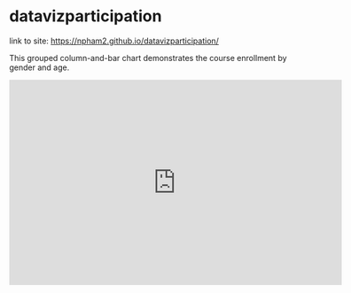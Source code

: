 # datavizparticipation

link to site: https://npham2.github.io/datavizparticipation/

This grouped column-and-bar chart demonstrates the course enrollment by gender and age.

<iframe width="600" height="371" seamless frameborder="0" scrolling="no" src="https://docs.google.com/spreadsheets/d/1Ry_Y_UYBH3XZgizQzIom_zLpZCxph7ubG47Gs0rixKo/pubchart?oid=1208449470&amp;format=interactive"></iframe>
